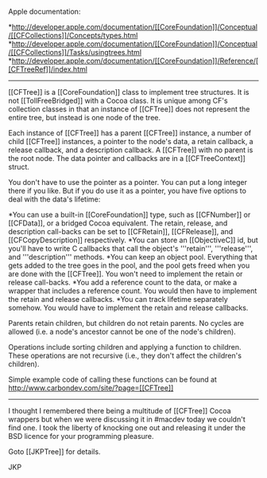 Apple documentation:

*http://developer.apple.com/documentation/[[CoreFoundation]]/Conceptual/[[CFCollections]]/Concepts/types.html
*http://developer.apple.com/documentation/[[CoreFoundation]]/Conceptual/[[CFCollections]]/Tasks/usingtrees.html
*http://developer.apple.com/documentation/[[CoreFoundation]]/Reference/[[CFTreeRef]]/index.html


----

[[CFTree]] is a [[CoreFoundation]] class to implement tree structures. It is not [[TollFreeBridged]] with a Cocoa class. It is unique among CF's collection classes in that an instance of [[CFTree]] does not represent the entire tree, but instead is one node of the tree.

Each instance of [[CFTree]] has a parent [[CFTree]] instance, a number of child [[CFTree]] instances, a pointer to the node's data, a retain callback, a release callback, and a description callback. A [[CFTree]] with no parent is the root node. The data pointer and callbacks are in a [[CFTreeContext]] struct.

You don't have to use the pointer as a pointer. You can put a long integer there if you like. But if you do use it as a pointer, you have five options to deal with the data's lifetime:

*You can use a built-in [[CoreFoundation]] type, such as [[CFNumber]] or [[CFData]], or a bridged Cocoa equivalent. The retain, release, and description call-backs can be set to [[CFRetain]], [[CFRelease]], and [[CFCopyDescription]] respectively.
*You can store an [[ObjectiveC]] id, but you'll have to write C callbacks that call the object's '''retain''', '''release''', and '''description''' methods.
*You can keep an object pool. Everything that gets added to the tree goes in the pool, and the pool gets freed when you are done with the [[CFTree]]. You won't need to implement the retain or release call-backs.
*You add a reference count to the data, or make a wrapper that includes a reference count. You would then have to implement the retain and release callbacks.
*You can track lifetime separately somehow. You would have to implement the retain and release callbacks.


Parents retain children, but children do not retain parents. No cycles are allowed (i.e. a node's ancestor cannot be one of the node's children).

Operations include sorting children and applying a function to children. These operations are not recursive (i.e., they don't affect the children's children).

Simple example code of calling these functions can be found at
http://www.carbondev.com/site/?page=[[CFTree]]

----

I thought I remembered there being a multitude of [[CFTree]] Cocoa wrappers but when we were discussing it in #macdev today we couldn't find one.  I took the liberty of knocking one out and releasing it under the BSD licence for your programming pleasure.

Goto [[JKPTree]] for details.

JKP